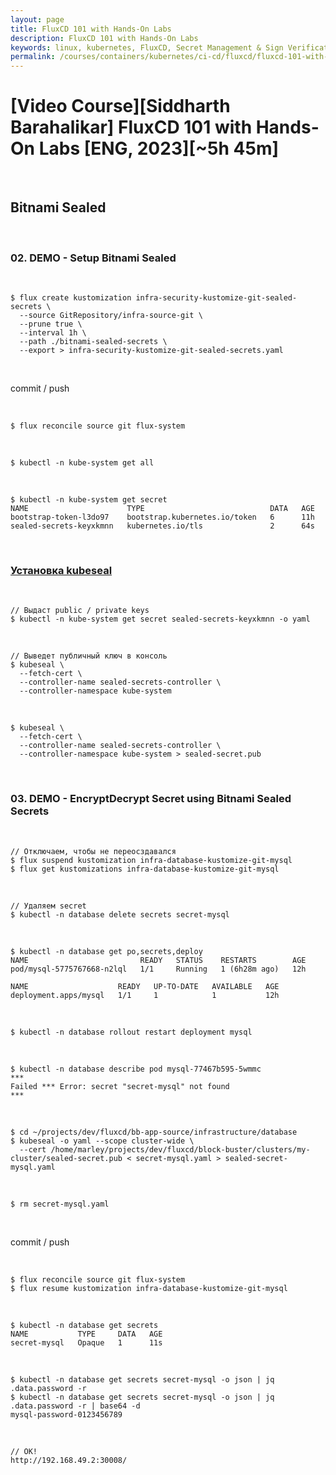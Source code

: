 ```yaml
---
layout: page
title: FluxCD 101 with Hands-On Labs
description: FluxCD 101 with Hands-On Labs
keywords: linux, kubernetes, FluxCD, Secret Management & Sign Verification, Bitnami Sealed
permalink: /courses/containers/kubernetes/ci-cd/fluxcd/fluxcd-101-with-hands-on-labs/secret-management-and-sign-verification/bitnami-sealed/
---
```


# [Video Course][Siddharth Barahalikar] FluxCD 101 with Hands-On Labs [ENG, 2023][~5h 45m]

<br/>

## Bitnami Sealed

<br/>

### 02. DEMO - Setup Bitnami Sealed

<br/>

```
$ flux create kustomization infra-security-kustomize-git-sealed-secrets \
  --source GitRepository/infra-source-git \
  --prune true \
  --interval 1h \
  --path ./bitnami-sealed-secrets \
  --export > infra-security-kustomize-git-sealed-secrets.yaml
```

<br/>

commit / push

<br/>

```
$ flux reconcile source git flux-system
```

<br/>

```
$ kubectl -n kube-system get all
```

<br/>

```
$ kubectl -n kube-system get secret
NAME                      TYPE                            DATA   AGE
bootstrap-token-l3do97    bootstrap.kubernetes.io/token   6      11h
sealed-secrets-keyxkmnn   kubernetes.io/tls               2      64s
```

<br/>

### [Установка kubeseal](/tools/containers/kubernetes/utils/security/bitnami-seal/)

<br/>

```
// Выдаст public / private keys
$ kubectl -n kube-system get secret sealed-secrets-keyxkmnn -o yaml
```

<br/>

```
// Выведет публичный ключ в консоль
$ kubeseal \
  --fetch-cert \
  --controller-name sealed-secrets-controller \
  --controller-namespace kube-system
```

<br/>

```
$ kubeseal \
  --fetch-cert \
  --controller-name sealed-secrets-controller \
  --controller-namespace kube-system > sealed-secret.pub
```

<br/>

### 03. DEMO - EncryptDecrypt Secret using Bitnami Sealed Secrets

<br/>

```
// Отключаем, чтобы не переосздавался
$ flux suspend kustomization infra-database-kustomize-git-mysql
$ flux get kustomizations infra-database-kustomize-git-mysql
```

<br/>

```
// Удаляем secret
$ kubectl -n database delete secrets secret-mysql
```

<br/>

```
$ kubectl -n database get po,secrets,deploy
NAME                         READY   STATUS    RESTARTS        AGE
pod/mysql-5775767668-n2lql   1/1     Running   1 (6h28m ago)   12h

NAME                    READY   UP-TO-DATE   AVAILABLE   AGE
deployment.apps/mysql   1/1     1            1           12h
```

<br/>

```
$ kubectl -n database rollout restart deployment mysql
```

<br/>

```
$ kubectl -n database describe pod mysql-77467b595-5wmmc
***
Failed *** Error: secret "secret-mysql" not found
***
```

<br/>

```
$ cd ~/projects/dev/fluxcd/bb-app-source/infrastructure/database
$ kubeseal -o yaml --scope cluster-wide \
  --cert /home/marley/projects/dev/fluxcd/block-buster/clusters/my-cluster/sealed-secret.pub < secret-mysql.yaml > sealed-secret-mysql.yaml
```

<br/>

```
$ rm secret-mysql.yaml
```

<br/>

commit / push

<br/>

```
$ flux reconcile source git flux-system
$ flux resume kustomization infra-database-kustomize-git-mysql
```

<br/>

```
$ kubectl -n database get secrets
NAME           TYPE     DATA   AGE
secret-mysql   Opaque   1      11s
```

<br/>

```
$ kubectl -n database get secrets secret-mysql -o json | jq .data.password -r
$ kubectl -n database get secrets secret-mysql -o json | jq .data.password -r | base64 -d
mysql-password-0123456789
```

<br/>

```
// OK!
http://192.168.49.2:30008/
```
